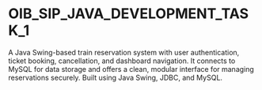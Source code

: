 # OIB_SIP_JAVA_DEVELOPMENT_TASK_1
A Java Swing-based train reservation system with user authentication, ticket booking, cancellation, and dashboard navigation. It connects to MySQL for data storage and offers a clean, modular interface for managing reservations securely. Built using Java Swing, JDBC, and MySQL.

